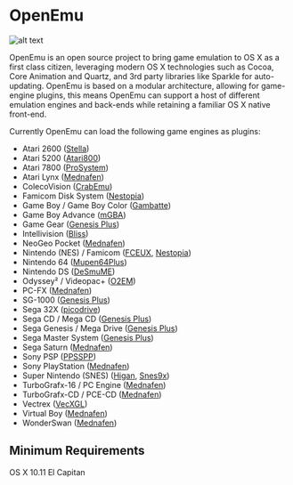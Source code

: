 OpenEmu
=======

![alt text](http://openemu.org/img/intro-md.png "OpenEmu Screenshot")

OpenEmu is an open source project to bring game emulation to OS X as a first
class citizen, leveraging modern OS X technologies such as Cocoa, Core
Animation and Quartz, and 3rd party libraries like Sparkle for auto-updating.
OpenEmu is based on a modular architecture, allowing for game-engine plugins,
this means OpenEmu can support a host of different emulation engines and
back-ends while retaining a familiar OS X native front-end.

Currently OpenEmu can load the following game engines as plugins:

* Atari 2600 ([Stella](http://sourceforge.net/projects/stella/))
* Atari 5200 ([Atari800](http://sourceforge.net/projects/atari800/))
* Atari 7800 ([ProSystem](https://github.com/raz0red/wii7800))
* Atari Lynx ([Mednafen](http://mednafen.sourceforge.net/))
* ColecoVision ([CrabEmu](http://crabemu.sourceforge.net/))
* Famicom Disk System ([Nestopia](http://nestopia.sourceforge.net/))
* Game Boy / Game Boy Color ([Gambatte](https://github.com/sinamas/gambatte))
* Game Boy Advance ([mGBA](https://mgba.io/))
* Game Gear ([Genesis Plus](https://github.com/ekeeke/Genesis-Plus-GX))
* Intellivision ([Bliss](https://github.com/jeremiah-sypult/BlissEmu))
* NeoGeo Pocket ([Mednafen](http://mednafen.sourceforge.net/))
* Nintendo (NES) / Famicom ([FCEUX](http://sourceforge.net/projects/fceultra/), [Nestopia](http://nestopia.sourceforge.net/))
* Nintendo 64 ([Mupen64Plus](https://github.com/mupen64plus))
* Nintendo DS ([DeSmuME](http://desmume.org/))
* Odyssey² / Videopac+ ([O2EM](http://sourceforge.net/projects/o2em/))
* PC-FX ([Mednafen](http://mednafen.sourceforge.net/))
* SG-1000 ([Genesis Plus](https://github.com/ekeeke/Genesis-Plus-GX))
* Sega 32X ([picodrive](https://github.com/notaz/picodrive))
* Sega CD / Mega CD ([Genesis Plus](https://github.com/ekeeke/Genesis-Plus-GX))
* Sega Genesis / Mega Drive ([Genesis Plus](https://github.com/ekeeke/Genesis-Plus-GX))
* Sega Master System ([Genesis Plus](https://github.com/ekeeke/Genesis-Plus-GX))
* Sega Saturn ([Mednafen](http://mednafen.sourceforge.net/))
* Sony PSP ([PPSSPP](https://github.com/hrydgard/ppsspp))
* Sony PlayStation ([Mednafen](http://mednafen.sourceforge.net/))
* Super Nintendo (SNES) ([Higan](http://byuu.org/), [Snes9x](https://github.com/snes9xgit/snes9x))
* TurboGrafx-16 / PC Engine ([Mednafen](http://mednafen.sourceforge.net/))
* TurboGrafx-CD / PCE-CD ([Mednafen](http://mednafen.sourceforge.net/))
* Vectrex ([VecXGL](http://jum.pdroms.de/emulators/emul.html))
* Virtual Boy ([Mednafen](http://mednafen.sourceforge.net/))
* WonderSwan ([Mednafen](http://mednafen.sourceforge.net/))

Minimum Requirements
--------------------

OS X 10.11 El Capitan
